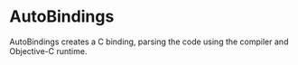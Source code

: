 # AutoBindings

AutoBindings creates a C binding, parsing the code using the compiler and Objective-C runtime.